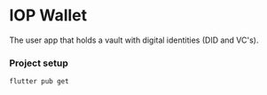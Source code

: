 # IOP Wallet

The user app that holds a vault with digital identities (DID and VC's).

### Project setup
```
flutter pub get
```
